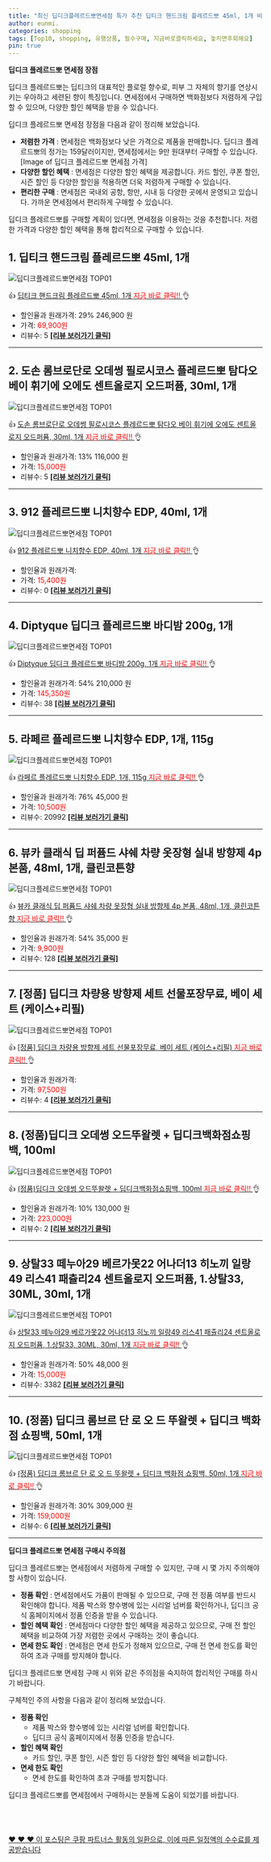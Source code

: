 ```yaml
---
title: "최신 딥디크플레르드뽀면세점 특가 추천 딥티크 핸드크림 플레르드뽀 45ml, 1개 비교 장점"
author: eunmi.
categories: shopping
tags: [Top10, shopping, 유행상품, 필수구매, 지금바로클릭하세요, 놓치면후회해요]
pin: true
---
```

**딥디크 플레르드뽀 면세점 장점**

딥디크 플레르드뽀는 딥티크의 대표적인 플로럴 향수로, 피부 그 자체의 향기를 연상시키는 우아하고 세련된 향이 특징입니다. 면세점에서 구매하면 백화점보다 저렴하게 구입할 수 있으며, 다양한 할인 혜택을 받을 수 있습니다.

딥디크 플레르드뽀 면세점 장점을 다음과 같이 정리해 보았습니다.

* **저렴한 가격** : 면세점은 백화점보다 낮은 가격으로 제품을 판매합니다. 딥디크 플레르드뽀의 정가는 159달러이지만, 면세점에서는 9만 원대부터 구매할 수 있습니다.
[Image of 딥디크 플레르드뽀 면세점 가격]
* **다양한 할인 혜택** : 면세점은 다양한 할인 혜택을 제공합니다. 카드 할인, 쿠폰 할인, 시즌 할인 등 다양한 할인을 적용하면 더욱 저렴하게 구매할 수 있습니다.
* **편리한 구매** : 면세점은 국내외 공항, 항만, 시내 등 다양한 곳에서 운영되고 있습니다. 가까운 면세점에서 편리하게 구매할 수 있습니다.

딥디크 플레르드뽀를 구매할 계획이 있다면, 면세점을 이용하는 것을 추천합니다. 저렴한 가격과 다양한 할인 혜택을 통해 합리적으로 구매할 수 있습니다.

   

## 1. 딥티크 핸드크림 플레르드뽀 45ml, 1개

![딥디크플레르드뽀면세점 TOP01](https://thumbnail9.coupangcdn.com/thumbnails/remote/230x230ex/image/vendor_inventory/1423/af008a46a5927f79dca8ce02d672350c1e4cfa5af51105b3bcb052d4026f.png)


👍 [딥티크 핸드크림 플레르드뽀 45ml, 1개 <font color=red> 지금 바로 클릭!! </font> ](https://link.coupang.com/re/AFFSDP?lptag=AF3617701&subid=GithubCoopas&pageKey=6056606573&traceid=V0-153&itemId=11120571261&vendorItemId=86076612074) 👌 


- 할인율과 원래가격: 29%  246,900   원
- 가격: <span style='color:red'>69,900원</span>
- 리뷰수: 5  [**[리뷰 보러가기 클릭]**](https://link.coupang.com/re/AFFSDP?lptag=AF3617701&subid=GithubCoopas&pageKey=6056606573&traceid=V0-153&itemId=11120571261&vendorItemId=86076612074)

---


   

## 2. 도손 롬브로단로 오데썽 필로시코스 플레르드뽀 탐다오 베이 휘기에 오에도 센트올로지 오드퍼퓸, 30ml, 1개

![딥디크플레르드뽀면세점 TOP01](https://thumbnail6.coupangcdn.com/thumbnails/remote/230x230ex/image/vendor_inventory/fd52/4da13c04045bf20ca12d16be806fde4ecb1eed13d0b33cb34df19dd26d2b.jpg)


👍 [도손 롬브로단로 오데썽 필로시코스 플레르드뽀 탐다오 베이 휘기에 오에도 센트올로지 오드퍼퓸, 30ml, 1개 <font color=red> 지금 바로 클릭!! </font> ](https://link.coupang.com/re/AFFSDP?lptag=AF3617701&subid=GithubCoopas&pageKey=2030297105&traceid=V0-153&itemId=3452576213&vendorItemId=71438971332) 👌 


- 할인율과 원래가격: 13%  116,000   원
- 가격: <span style='color:red'>15,000원</span>
- 리뷰수: 5  [**[리뷰 보러가기 클릭]**](https://link.coupang.com/re/AFFSDP?lptag=AF3617701&subid=GithubCoopas&pageKey=2030297105&traceid=V0-153&itemId=3452576213&vendorItemId=71438971332)

---


   

## 3. 912 플레르드뽀 니치향수 EDP, 40ml, 1개

![딥디크플레르드뽀면세점 TOP01](https://thumbnail9.coupangcdn.com/thumbnails/remote/230x230ex/image/retail/images/13432114749550251-e65b5767-8f01-4ee8-8e35-bf6cd245353a.jpg)


👍 [912 플레르드뽀 니치향수 EDP, 40ml, 1개 <font color=red> 지금 바로 클릭!! </font> ](https://link.coupang.com/re/AFFSDP?lptag=AF3617701&subid=GithubCoopas&pageKey=6074081167&traceid=V0-153&itemId=11227261360&vendorItemId=78504623664) 👌 


- 할인율과 원래가격: 
- 가격: <span style='color:red'>15,400원</span>
- 리뷰수: 0  [**[리뷰 보러가기 클릭]**](https://link.coupang.com/re/AFFSDP?lptag=AF3617701&subid=GithubCoopas&pageKey=6074081167&traceid=V0-153&itemId=11227261360&vendorItemId=78504623664)

---


   

## 4. Diptyque 딥디크 플레르드뽀 바디밤 200g, 1개

![딥디크플레르드뽀면세점 TOP01](https://thumbnail10.coupangcdn.com/thumbnails/remote/230x230ex/image/vendor_inventory/a390/56337dd346c28af89a8d3044c38089b1dbc4eb501c9feb247bbd56fcb91b.jpg)


👍 [Diptyque 딥디크 플레르드뽀 바디밤 200g, 1개 <font color=red> 지금 바로 클릭!! </font> ](https://link.coupang.com/re/AFFSDP?lptag=AF3617701&subid=GithubCoopas&pageKey=1930417390&traceid=V0-153&itemId=3277102635&vendorItemId=71264097580) 👌 


- 할인율과 원래가격: 54%  210,000   원
- 가격: <span style='color:red'>145,350원</span>
- 리뷰수: 38  [**[리뷰 보러가기 클릭]**](https://link.coupang.com/re/AFFSDP?lptag=AF3617701&subid=GithubCoopas&pageKey=1930417390&traceid=V0-153&itemId=3277102635&vendorItemId=71264097580)

---


   

## 5. 라페르 플레르드뽀 니치향수 EDP, 1개, 115g

![딥디크플레르드뽀면세점 TOP01](https://thumbnail8.coupangcdn.com/thumbnails/remote/230x230ex/image/retail/images/3613366097834839-2a7dd08a-e499-4f8a-909d-0b15e9f51a2d.jpg)


👍 [라페르 플레르드뽀 니치향수 EDP, 1개, 115g <font color=red> 지금 바로 클릭!! </font> ](https://link.coupang.com/re/AFFSDP?lptag=AF3617701&subid=GithubCoopas&pageKey=7283931115&traceid=V0-153&itemId=18602447978&vendorItemId=71456208536) 👌 


- 할인율과 원래가격: 76%  45,000   원
- 가격: <span style='color:red'>10,500원</span>
- 리뷰수: 20992  [**[리뷰 보러가기 클릭]**](https://link.coupang.com/re/AFFSDP?lptag=AF3617701&subid=GithubCoopas&pageKey=7283931115&traceid=V0-153&itemId=18602447978&vendorItemId=71456208536)

---


   

## 6. 뷰카 클래식 딥 퍼퓸드 샤쉐 차량 옷장형 실내 방향제 4p 본품, 48ml, 1개, 클린코튼향

![딥디크플레르드뽀면세점 TOP01](https://thumbnail8.coupangcdn.com/thumbnails/remote/230x230ex/image/retail/images/1898472414313713-3141f414-2f87-495d-8007-ac3308759d1c.jpg)


👍 [뷰카 클래식 딥 퍼퓸드 샤쉐 차량 옷장형 실내 방향제 4p 본품, 48ml, 1개, 클린코튼향 <font color=red> 지금 바로 클릭!! </font> ](https://link.coupang.com/re/AFFSDP?lptag=AF3617701&subid=GithubCoopas&pageKey=7385666479&traceid=V0-153&itemId=19083935527&vendorItemId=86206194989) 👌 


- 할인율과 원래가격: 54%  35,000   원
- 가격: <span style='color:red'>9,900원</span>
- 리뷰수: 128  [**[리뷰 보러가기 클릭]**](https://link.coupang.com/re/AFFSDP?lptag=AF3617701&subid=GithubCoopas&pageKey=7385666479&traceid=V0-153&itemId=19083935527&vendorItemId=86206194989)

---


   

## 7. [정품] 딥디크 차량용 방향제 세트 선물포장무료, 베이 세트 (케이스+리필)

![딥디크플레르드뽀면세점 TOP01](https://thumbnail9.coupangcdn.com/thumbnails/remote/230x230ex/image/vendor_inventory/79b5/f507d4b4e1d5a8daae5355899bb17d3918fa7809e0f469d7d25e55939da5.jpg)


👍 [[정품] 딥디크 차량용 방향제 세트 선물포장무료, 베이 세트 (케이스+리필) <font color=red> 지금 바로 클릭!! </font> ](https://link.coupang.com/re/AFFSDP?lptag=AF3617701&subid=GithubCoopas&pageKey=6730390757&traceid=V0-153&itemId=15679652638&vendorItemId=86007043907) 👌 


- 할인율과 원래가격: 
- 가격: <span style='color:red'>97,500원</span>
- 리뷰수: 4  [**[리뷰 보러가기 클릭]**](https://link.coupang.com/re/AFFSDP?lptag=AF3617701&subid=GithubCoopas&pageKey=6730390757&traceid=V0-153&itemId=15679652638&vendorItemId=86007043907)

---


   

## 8. (정품)딥디크 오데썽 오드뚜왈렛 + 딥디크백화점쇼핑백, 100ml

![딥디크플레르드뽀면세점 TOP01](https://thumbnail8.coupangcdn.com/thumbnails/remote/230x230ex/image/vendor_inventory/5ced/f0cb4a91ac9f9a4b161ff99fe665f8036b18c63e7f4f7369e093254e9a00.jpg)


👍 [(정품)딥디크 오데썽 오드뚜왈렛 + 딥디크백화점쇼핑백, 100ml <font color=red> 지금 바로 클릭!! </font> ](https://link.coupang.com/re/AFFSDP?lptag=AF3617701&subid=GithubCoopas&pageKey=7248372304&traceid=V0-153&itemId=18432549299&vendorItemId=85574021318) 👌 


- 할인율과 원래가격: 10%  130,000   원
- 가격: <span style='color:red'>223,000원</span>
- 리뷰수: 2  [**[리뷰 보러가기 클릭]**](https://link.coupang.com/re/AFFSDP?lptag=AF3617701&subid=GithubCoopas&pageKey=7248372304&traceid=V0-153&itemId=18432549299&vendorItemId=85574021318)

---


   

## 9. 상탈33 떼누아29 베르가못22 어나더13 히노끼 일랑49 리스41 패츌리24 센트올로지 오드퍼퓸, 1.상탈33, 30ML, 30ml, 1개

![딥디크플레르드뽀면세점 TOP01](https://thumbnail6.coupangcdn.com/thumbnails/remote/230x230ex/image/vendor_inventory/fd52/4da13c04045bf20ca12d16be806fde4ecb1eed13d0b33cb34df19dd26d2b.jpg)


👍 [상탈33 떼누아29 베르가못22 어나더13 히노끼 일랑49 리스41 패츌리24 센트올로지 오드퍼퓸, 1.상탈33, 30ML, 30ml, 1개 <font color=red> 지금 바로 클릭!! </font> ](https://link.coupang.com/re/AFFSDP?lptag=AF3617701&subid=GithubCoopas&pageKey=6324731467&traceid=V0-153&itemId=13199724487&vendorItemId=80458233359) 👌 


- 할인율과 원래가격: 50%  48,000   원
- 가격: <span style='color:red'>15,000원</span>
- 리뷰수: 3382  [**[리뷰 보러가기 클릭]**](https://link.coupang.com/re/AFFSDP?lptag=AF3617701&subid=GithubCoopas&pageKey=6324731467&traceid=V0-153&itemId=13199724487&vendorItemId=80458233359)

---


   

## 10. (정품) 딥디크 롬브르 단 로 오 드 뚜왈렛 + 딥디크 백화점 쇼핑백, 50ml, 1개

![딥디크플레르드뽀면세점 TOP01](https://thumbnail7.coupangcdn.com/thumbnails/remote/230x230ex/image/vendor_inventory/a8ca/92ed56171dc93cd12202bcfede8792ad5134eb6f56b174d360d3ba49a27a.png)


👍 [(정품) 딥디크 롬브르 단 로 오 드 뚜왈렛 + 딥디크 백화점 쇼핑백, 50ml, 1개 <font color=red> 지금 바로 클릭!! </font> ](https://link.coupang.com/re/AFFSDP?lptag=AF3617701&subid=GithubCoopas&pageKey=7293007443&traceid=V0-153&itemId=7349466450&vendorItemId=74425205592) 👌 


- 할인율과 원래가격: 30%  309,000   원
- 가격: <span style='color:red'>159,000원</span>
- 리뷰수: 6  [**[리뷰 보러가기 클릭]**](https://link.coupang.com/re/AFFSDP?lptag=AF3617701&subid=GithubCoopas&pageKey=7293007443&traceid=V0-153&itemId=7349466450&vendorItemId=74425205592)

---
**딥디크 플레르드뽀 면세점 구매시 주의점**

딥디크 플레르드뽀는 면세점에서 저렴하게 구매할 수 있지만, 구매 시 몇 가지 주의해야 할 사항이 있습니다.

* **정품 확인** : 면세점에서도 가품이 판매될 수 있으므로, 구매 전 정품 여부를 반드시 확인해야 합니다. 제품 박스와 향수병에 있는 시리얼 넘버를 확인하거나, 딥디크 공식 홈페이지에서 정품 인증을 받을 수 있습니다.
* **할인 혜택 확인** : 면세점마다 다양한 할인 혜택을 제공하고 있으므로, 구매 전 할인 혜택을 비교하여 가장 저렴한 곳에서 구매하는 것이 좋습니다.
* **면세 한도 확인** : 면세점은 면세 한도가 정해져 있으므로, 구매 전 면세 한도를 확인하여 초과 구매를 방지해야 합니다.

딥디크 플레르드뽀 면세점 구매 시 위와 같은 주의점을 숙지하여 합리적인 구매를 하시기 바랍니다.

구체적인 주의 사항을 다음과 같이 정리해 보았습니다.

* **정품 확인**
    * 제품 박스와 향수병에 있는 시리얼 넘버를 확인합니다.
    * 딥디크 공식 홈페이지에서 정품 인증을 받습니다.
* **할인 혜택 확인**
    * 카드 할인, 쿠폰 할인, 시즌 할인 등 다양한 할인 혜택을 비교합니다.
* **면세 한도 확인**
    * 면세 한도를 확인하여 초과 구매를 방지합니다.

딥디크 플레르드뽀를 면세점에서 구매하시는 분들께 도움이 되었기를 바랍니다.<br><br><br><br><br> [ ❤ ❤ ❤ 이 포스팅은 쿠팡 파트너스 활동의 일환으로, 이에 따른 일정액의 수수료를 제공받습니다](https://link.coupang.com/a/bcEFyh)